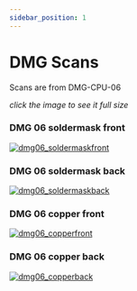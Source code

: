 ```yaml
---
sidebar_position: 1
---
```


# DMG Scans

Scans are from DMG-CPU-06

*click the image to see it full size*

### DMG 06 soldermask front
[![dmg06_soldermaskfront](https://raw.githubusercontent.com/nataliethenerd/boardscans/refs/heads/main/DMG-CPU-06/dmg06_soldermaskfront.png)](https://raw.githubusercontent.com/nataliethenerd/boardscans/refs/heads/main/DMG-CPU-06/dmg06_soldermaskfront.png)


### DMG 06 soldermask back
[![dmg06_soldermaskback](https://raw.githubusercontent.com/nataliethenerd/boardscans/refs/heads/main/DMG-CPU-06/dmg06_soldermaskback.png)](https://raw.githubusercontent.com/nataliethenerd/boardscans/refs/heads/main/DMG-CPU-06/dmg06_soldermaskback.png)


### DMG 06 copper front
[![dmg06_copperfront](https://raw.githubusercontent.com/nataliethenerd/boardscans/refs/heads/main/DMG-CPU-06/dmg06_copperfront.png)](https://raw.githubusercontent.com/nataliethenerd/boardscans/refs/heads/main/DMG-CPU-06/dmg06_copperfront.png)

### DMG 06 copper back
[![dmg06_copperback](https://raw.githubusercontent.com/nataliethenerd/boardscans/refs/heads/main/DMG-CPU-06/dmg06_copperback.png)](https://raw.githubusercontent.com/nataliethenerd/boardscans/refs/heads/main/DMG-CPU-06/dmg06_copperback.png)